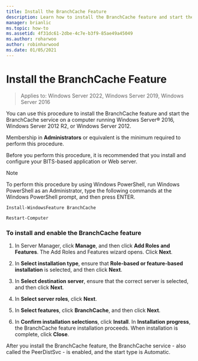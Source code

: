```yaml
---
title: Install the BranchCache Feature
description: Learn how to install the BranchCache feature and start the BranchCache service on a computer running Windows Server 2016, Windows Server 2012 R2, or Windows Server 2012.
manager: brianlic
ms.topic: how-to
ms.assetid: 4f31dc61-2dbe-4c7e-b3f9-85ae49a45049
ms.author: roharwoo
author: robinharwood
ms.date: 01/05/2021
---
```

# Install the BranchCache Feature

>Applies to: Windows Server 2022, Windows Server 2019, Windows Server 2016

You can use this procedure to install the BranchCache feature and start the BranchCache service on a computer running Windows Server&reg; 2016, Windows Server 2012 R2, or Windows Server 2012.

Membership in **Administrators** or equivalent is the minimum required to perform this procedure.

Before you perform this procedure, it is recommended that you install and configure your BITS-based application or Web server.

> [!NOTE]
> To perform this procedure by using Windows PowerShell, run Windows PowerShell as an Administrator, type the following commands at the Windows PowerShell prompt, and then press ENTER.
>
> `Install-WindowsFeature BranchCache`
>
> `Restart-Computer`

### To install and enable the BranchCache feature

1.  In Server Manager, click **Manage**, and then click **Add Roles and Features**. The Add Roles and Features wizard opens. Click **Next**.

2.  In **Select installation type**, ensure that **Role-based or feature-based installation** is selected, and then click **Next**.

3.  In **Select destination server**, ensure that the correct server is selected, and then click **Next**.

4.  In **Select server roles**, click **Next**.

5.  In **Select features**, click **BranchCache**, and then click **Next**.

6.  In **Confirm installation selections**, click **Install**. In **Installation progress**, the BranchCache feature installation proceeds. When installation is complete, click **Close**.

After you install the BranchCache feature, the BranchCache service - also called the PeerDistSvc - is enabled, and the start type is Automatic.



